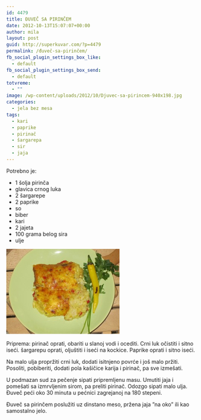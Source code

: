 ```yaml
---
id: 4479
title: ĐUVEČ SA PIRINČEM
date: 2012-10-13T15:07:07+00:00
author: mila
layout: post
guid: http://superkuvar.com/?p=4479
permalink: /đuveč-sa-pirinčem/
fb_social_plugin_settings_box_like:
  - default
fb_social_plugin_settings_box_send:
  - default
totvreme:
  - ""
image: /wp-content/uploads/2012/10/Djuvec-sa-pirincem-940x198.jpg
categories:
  - jela bez mesa
tags:
  - kari
  - paprike
  - pirinač
  - šargarepa
  - sir
  - jaja
---
```

Potrebno je:

  * 1 šolja pirinča
  * glavica crnog luka
  * 2 šargarepe
  * 2 paprike
  * so
  * biber
  * kari
  * 2 jajeta
  * 100 grama belog sira
  * ulje

<img class="alignnone size-medium wp-image-4480" title="Djuvec sa pirincem" src="/wp-content/uploads/2012/10/Djuvec-sa-pirincem-300x225.jpg" alt="" width="300" height="225" /> 

Priprema: pirinač oprati, obariti u slanoj vodi i ocediti. Crni luk očistiti i sitno iseći. šargarepu oprati, oljuštiti i iseći na kockice. Paprike oprati i sitno iseći.

Na malo ulja propržiti crni luk, dodati isitnjeno povrće i još malo pržiti. Posoliti, pobiberiti, dodati pola kašičice karija i pirinač, pa sve izmešati.

U podmazan sud za pečenje sipati pripremljenu masu. Umutiti jaja i pomešati sa izmrvljenim sirom, pa preliti pirinač. Odozgo sipati malo ulja. Đuveč peći oko 30 minuta u pećnici zagrejanoj na 180 stepeni.

Đuveč sa pirinčem poslužiti uz dinstano meso, pržena jaja &#8221;na oko&#8221; ili kao samostalno jelo.